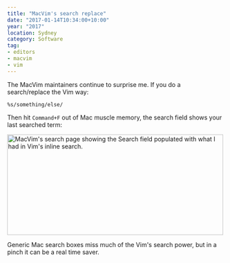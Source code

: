 ```yaml
---
title: "MacVim's search replace"
date: "2017-01-14T10:34:00+10:00"
year: "2017"
location: Sydney
category: Software
tag:
- editors
- macvim
- vim
---
```

The MacVim maintainers continue to surprise me. If you do a search/replace the Vim way:

    %s/something/else/

Then hit `Command+F` out of Mac muscle memory, the search field shows your last searched term:

<p><img src="https://rubenerd.com/files/2017/macvim-search@1x.png" alt="MacVim's search page showing the Search field populated with what I had in Vim's inline search." alt="" style="width:500px; height:233px;" srcset="https://rubenerd.com/files/2017/macvim-search@1x.png 1x, https://rubenerd.com/files/2017/macvim-search@2x.png 2x" /></p>

Generic Mac search boxes miss much of the Vim's search power, but in a pinch it can be a real time saver.

